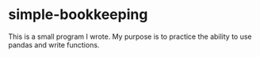 # simple-bookkeeping
This is a small program I wrote. My purpose is to practice the ability to use pandas and write functions.
